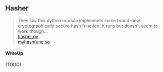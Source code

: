 ## Hasher

> They say this python module implements some brand-new cryptographically secure hash function. It runs but doesn't seem to work though... <br>
> [hasher.py](./lib/hasher.py) <br>
> [myhashfunc.so](./lib/myhashfunc.so) 

#### WriteUp

(TODO)